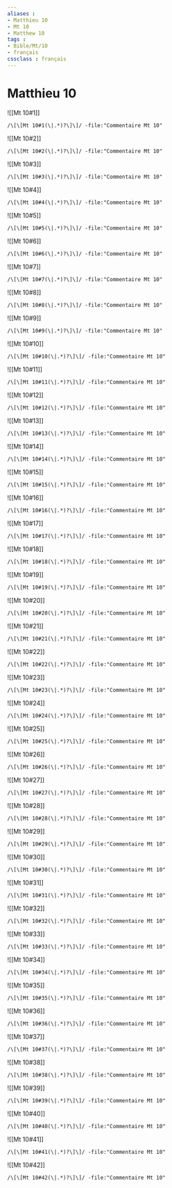 ```yaml
---
aliases : 
- Matthieu 10
- Mt 10
- Matthew 10
tags : 
- Bible/Mt/10
- français
cssclass : français
---
```


# Matthieu 10

![[Mt 10#1]]

```query
/\[\[Mt 10#1(\|.*)?\]\]/ -file:"Commentaire Mt 10"
```

![[Mt 10#2]]

```query
/\[\[Mt 10#2(\|.*)?\]\]/ -file:"Commentaire Mt 10"
```

![[Mt 10#3]]

```query
/\[\[Mt 10#3(\|.*)?\]\]/ -file:"Commentaire Mt 10"
```

![[Mt 10#4]]

```query
/\[\[Mt 10#4(\|.*)?\]\]/ -file:"Commentaire Mt 10"
```

![[Mt 10#5]]

```query
/\[\[Mt 10#5(\|.*)?\]\]/ -file:"Commentaire Mt 10"
```

![[Mt 10#6]]

```query
/\[\[Mt 10#6(\|.*)?\]\]/ -file:"Commentaire Mt 10"
```

![[Mt 10#7]]

```query
/\[\[Mt 10#7(\|.*)?\]\]/ -file:"Commentaire Mt 10"
```

![[Mt 10#8]]

```query
/\[\[Mt 10#8(\|.*)?\]\]/ -file:"Commentaire Mt 10"
```

![[Mt 10#9]]

```query
/\[\[Mt 10#9(\|.*)?\]\]/ -file:"Commentaire Mt 10"
```

![[Mt 10#10]]

```query
/\[\[Mt 10#10(\|.*)?\]\]/ -file:"Commentaire Mt 10"
```

![[Mt 10#11]]

```query
/\[\[Mt 10#11(\|.*)?\]\]/ -file:"Commentaire Mt 10"
```

![[Mt 10#12]]

```query
/\[\[Mt 10#12(\|.*)?\]\]/ -file:"Commentaire Mt 10"
```

![[Mt 10#13]]

```query
/\[\[Mt 10#13(\|.*)?\]\]/ -file:"Commentaire Mt 10"
```

![[Mt 10#14]]

```query
/\[\[Mt 10#14(\|.*)?\]\]/ -file:"Commentaire Mt 10"
```

![[Mt 10#15]]

```query
/\[\[Mt 10#15(\|.*)?\]\]/ -file:"Commentaire Mt 10"
```

![[Mt 10#16]]

```query
/\[\[Mt 10#16(\|.*)?\]\]/ -file:"Commentaire Mt 10"
```

![[Mt 10#17]]

```query
/\[\[Mt 10#17(\|.*)?\]\]/ -file:"Commentaire Mt 10"
```

![[Mt 10#18]]

```query
/\[\[Mt 10#18(\|.*)?\]\]/ -file:"Commentaire Mt 10"
```

![[Mt 10#19]]

```query
/\[\[Mt 10#19(\|.*)?\]\]/ -file:"Commentaire Mt 10"
```

![[Mt 10#20]]

```query
/\[\[Mt 10#20(\|.*)?\]\]/ -file:"Commentaire Mt 10"
```

![[Mt 10#21]]

```query
/\[\[Mt 10#21(\|.*)?\]\]/ -file:"Commentaire Mt 10"
```

![[Mt 10#22]]

```query
/\[\[Mt 10#22(\|.*)?\]\]/ -file:"Commentaire Mt 10"
```

![[Mt 10#23]]

```query
/\[\[Mt 10#23(\|.*)?\]\]/ -file:"Commentaire Mt 10"
```

![[Mt 10#24]]

```query
/\[\[Mt 10#24(\|.*)?\]\]/ -file:"Commentaire Mt 10"
```

![[Mt 10#25]]

```query
/\[\[Mt 10#25(\|.*)?\]\]/ -file:"Commentaire Mt 10"
```

![[Mt 10#26]]

```query
/\[\[Mt 10#26(\|.*)?\]\]/ -file:"Commentaire Mt 10"
```

![[Mt 10#27]]

```query
/\[\[Mt 10#27(\|.*)?\]\]/ -file:"Commentaire Mt 10"
```

![[Mt 10#28]]

```query
/\[\[Mt 10#28(\|.*)?\]\]/ -file:"Commentaire Mt 10"
```

![[Mt 10#29]]

```query
/\[\[Mt 10#29(\|.*)?\]\]/ -file:"Commentaire Mt 10"
```

![[Mt 10#30]]

```query
/\[\[Mt 10#30(\|.*)?\]\]/ -file:"Commentaire Mt 10"
```

![[Mt 10#31]]

```query
/\[\[Mt 10#31(\|.*)?\]\]/ -file:"Commentaire Mt 10"
```

![[Mt 10#32]]

```query
/\[\[Mt 10#32(\|.*)?\]\]/ -file:"Commentaire Mt 10"
```

![[Mt 10#33]]

```query
/\[\[Mt 10#33(\|.*)?\]\]/ -file:"Commentaire Mt 10"
```

![[Mt 10#34]]

```query
/\[\[Mt 10#34(\|.*)?\]\]/ -file:"Commentaire Mt 10"
```

![[Mt 10#35]]

```query
/\[\[Mt 10#35(\|.*)?\]\]/ -file:"Commentaire Mt 10"
```

![[Mt 10#36]]

```query
/\[\[Mt 10#36(\|.*)?\]\]/ -file:"Commentaire Mt 10"
```

![[Mt 10#37]]

```query
/\[\[Mt 10#37(\|.*)?\]\]/ -file:"Commentaire Mt 10"
```

![[Mt 10#38]]

```query
/\[\[Mt 10#38(\|.*)?\]\]/ -file:"Commentaire Mt 10"
```

![[Mt 10#39]]

```query
/\[\[Mt 10#39(\|.*)?\]\]/ -file:"Commentaire Mt 10"
```

![[Mt 10#40]]

```query
/\[\[Mt 10#40(\|.*)?\]\]/ -file:"Commentaire Mt 10"
```

![[Mt 10#41]]

```query
/\[\[Mt 10#41(\|.*)?\]\]/ -file:"Commentaire Mt 10"
```

![[Mt 10#42]]

```query
/\[\[Mt 10#42(\|.*)?\]\]/ -file:"Commentaire Mt 10"
```

